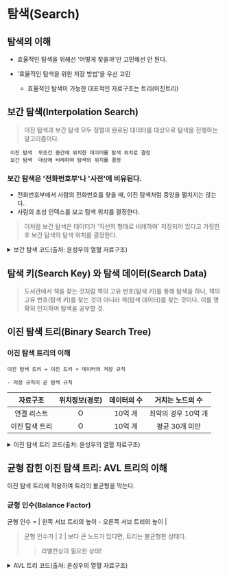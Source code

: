 # 탐색(Search)

## 탐색의 이해

* 효율적인 탐색을 위해선 '어떻게 찾을까'만 고민해선 안 된다.
* '효율적인 탐색을 위한 저장 방법'을 우선 고민

    - 효율적인 탐색이 가능한 대표적인 자료구조는 트리(이진트리)

## 보간 탐색(Interpolation Search)
>이진 탐색과 보간 탐색 모두 정렬이 완료된 데이터를 대상으로 탐색을 진행하는 알고리즘이다.
```
 이진 탐색  무조건 중간에 위치한 데이터를 탐색 위치로 결정
 보간 탐색  대상에 비례하여 탐색의 위치를 결정
```
### 보간 탐색은 '전화번호부'나 '사전'에 비유된다.
- 전화번호부에서 사람의 전화번호를 찾을 때, 이진 탐색처럼 중앙을 펼치지는 않는다.
- 사람의 초성 인덱스를 보고 탐색 위치를 결정한다.
> 이처럼 보간 탐색은 데이터가 '직선의 형태로 비례하여' 저장되어 있다고 가정한 후 보간 탐색의 탐색 위치를 결정한다.

<details>
<summary>보간 탐색 코드(출처: 윤성우의 열혈 자료구조)</summary>

```C
#include <stdio.h>

int ISearch(int ar[], int first, int last, int target) {
	int mid;	// 이진 탐색을 변경한 코드라 mid라고 네이밍 되었음.

	if (ar[first] > target || ar[last] < target) return -1;

	mid = ((double)(target - ar[first]) / (ar[last] - ar[first]) *
		(last - first) + first);    // 보간 탐색 핵심 코드

	if (ar[mid] == target) return mid;
	else if (target < ar[mid])
		return ISearch(ar, first, mid - 1, target);
	else
		return ISearch(ar, mid + 1, last, target);
}

int main(void) {
	int arr[] = { 1, 3, 5, 7 ,9 };
	int idx;

	idx = ISearch(arr, 0, sizeof(arr) / sizeof(int) - 1, 2);
	if (idx == -1) printf("탐색 실패\n");
	else printf("타겟 저장 인덱스: %d\n", idx);
}
```
</details>

## 탐색 키(Search Key) 와 탐색 데이터(Search Data)
> 도서관에서 책을 찾는 것처럼 책의 고유 번호(탐색 키)를 통해 탐색을 하나, 책의 고유 번호(탐색 키)를 찾는 것이 아니라 책(탐색 데이터)를 찾는 것이다. 이를 명확히 인지하며 탐색을 공부할 것.

## 이진 탐색 트리(Binary Search Tree)

### 이진 탐색 트리의 이해
```
이진 탐색 트리 = 이진 트리 + 데이터의 저장 규칙

- 저장 규칙이 곧 탐색 규칙
```
| 자료구조 | 위치정보(경로) | 데이터의 수| 거치는 노드의 수|
|:-:|:-:|:-:|:-:|
| 연결 리스트| O | 10억 개| 최악의 경우 10억 개
| 이진 탐색 트리 | O | 10억 개| 평균 30개 미만

<details>
<summary>이진 탐색 트리 코드(출처: 윤성우의 열혈 자료구조)</summary>

<details>
<summary>BinarySearchTree.c</summary>

>AVL 트리에 이 코드르 적용하려면 삽입과 삭제 함수에
*pRoot = Rebalance(*pRoot); 를 마지막에 추가해야 함.
```C
#include <stdio.h>
#include <stdlib.h>
#include "BinaryTree3.h"
#include "BinarySearchTree2.h"

void BSTMakeAndInit(BTreeNode ** pRoot)
{
	*pRoot = NULL;
}

BSTData BSTGetNodeData(BTreeNode * bst)
{
	return GetData(bst);
}

void BSTInsert(BTreeNode ** pRoot, BSTData data)
{
	BTreeNode * pNode = NULL;    // parent node
	BTreeNode * cNode = *pRoot;    // current node
	BTreeNode * nNode = NULL;    // new node

	// 새로운 노드가 추가될 위치를 찾는다.
	while(cNode != NULL)
	{
		if(data == GetData(cNode))
			return;    // 키의 중복을 허용하지 않음

		pNode = cNode;

		if(GetData(cNode) > data)
			cNode = GetLeftSubTree(cNode);
		else
			cNode = GetRightSubTree(cNode);
	}
	
	// pNode의 서브 노드에 추가할 새 노드의 생성
	nNode = MakeBTreeNode();    // 새 노드의 생성
	SetData(nNode, data);    // 새 노드에 데이터 저장

	// pNode의 서브 노드에 새 노드를 추가
	if(pNode != NULL)    // 새 노드가 루트 노드가 아니라면,
	{
		if(data < GetData(pNode))
			MakeLeftSubTree(pNode, nNode);
		else
			MakeRightSubTree(pNode, nNode);
	}
	else    // 새 노드가 루트 노드라면,
	{
		*pRoot = nNode;
	}
}

BTreeNode * BSTSearch(BTreeNode * bst, BSTData target)
{
	BTreeNode * cNode = bst;    // current node
	BSTData cd;    // current data

	while(cNode != NULL)
	{
		cd = GetData(cNode);

		if(target == cd)
			return cNode;
		else if(target < cd)
			cNode = GetLeftSubTree(cNode);
		else
			cNode = GetRightSubTree(cNode);
	}

	return NULL;
}

BTreeNode * BSTRemove(BTreeNode ** pRoot, BSTData target)
{
	// 삭제 대상이 루트 노드인 경우를 별도로 고려해야 한다.

	BTreeNode * pVRoot = MakeBTreeNode();    // 가상 루트 노드;

	BTreeNode * pNode = pVRoot;    // parent node
	BTreeNode * cNode = *pRoot;    // current node
	BTreeNode * dNode;    // delete node

	// 루트 노드를 pVRoot가 가리키는 노드의 오른쪽 서브 노드가 되게 한다.
	ChangeRightSubTree(pVRoot, *pRoot);
	
	// 삭제 대상을 저장한 노드 탐색
	while(cNode != NULL && GetData(cNode) != target)
	{
		pNode = cNode;

		if(target < GetData(cNode))
			cNode = GetLeftSubTree(cNode);
		else
			cNode = GetRightSubTree(cNode);
	}

	if(cNode == NULL)    // 삭제 대상이 존재하지 않는다면,
		return NULL;

	dNode = cNode;    // 삭제 대상을 dNode가 가리키게 한다.

	// 첫 번째 경우: 삭제할 노드가 단말 노드인 경우
	if(GetLeftSubTree(dNode) == NULL && GetRightSubTree(dNode) == NULL)
	{
		if(GetLeftSubTree(pNode) == dNode)
			RemoveLeftSubTree(pNode);
		else
			RemoveRightSubTree(pNode);
	}

	// 두 번째 경우: 하나의 자식 노드를 갖는 경우
	else if(GetLeftSubTree(dNode) == NULL || GetRightSubTree(dNode) == NULL)
	{
		BTreeNode * dcNode;    // delete node의 자식 노드

		if(GetLeftSubTree(dNode) != NULL)
			dcNode = GetLeftSubTree(dNode);
		else
			dcNode = GetRightSubTree(dNode);

		if(GetLeftSubTree(pNode) == dNode)
			ChangeLeftSubTree(pNode, dcNode);
		else
			ChangeRightSubTree(pNode, dcNode);
	}

	// 세 번째 경우: 두 개의 자식 노드를 모두 갖는 경우
	else
	{
		BTreeNode * mNode = GetRightSubTree(dNode);    // mininum node
		BTreeNode * mpNode = dNode;    // mininum node의 부모 노드
		int delData;

		// 삭제할 노드를 대체할 노드를 찾는다.
		while(GetLeftSubTree(mNode) != NULL)
		{
			mpNode = mNode;
			mNode = GetLeftSubTree(mNode);
		}
		
		// 대체할 노드에 저장된 값을 삭제할 노드에 대입한다.
		delData = GetData(dNode);    // 대입 전 데이터 백업
		SetData(dNode, GetData(mNode));

		// 대체할 노드의 부모 노드와 자식 노드를 연결한다.
		if(GetLeftSubTree(mpNode) == mNode)
			ChangeLeftSubTree(mpNode, GetRightSubTree(mNode));
		else
			ChangeRightSubTree(mpNode, GetRightSubTree(mNode));

		dNode = mNode;
		SetData(dNode, delData);    // 백업 데이터 복원
	}

	// 삭제된 노드가 루트 노드인 경우에 대한 처리
	if(GetRightSubTree(pVRoot) != *pRoot)
		*pRoot = GetRightSubTree(pVRoot);

	free(pVRoot);
	return dNode;
}

void ShowIntData(int data)
{
	printf("%d ", data);
}

void BSTShowAll(BTreeNode * bst)
{
	InorderTraverse(bst, ShowIntData);
}
```
</details>
<details>
<summary>BinarySearchTree.h</summary>

```C
#ifndef __BINARY_SEARCH_TREE2_H__
#define __BINARY_SEARCH_TREE2_H__

#include "BinaryTree3.h"

typedef BTData	BSTData;

// 이진 탐색 트리의 생성 및 초기화
void BSTMakeAndInit(BTreeNode ** pRoot);

// 노드에 저장된 데이터 반환
BSTData BSTGetNodeData(BTreeNode * bst);

// 이진 탐색 트리를 대상으로 데이터 저장(노드의 생성과정 포함)
void BSTInsert(BTreeNode ** pRoot, BSTData data);

// 이진 탐색 트리를 대상으로 데이터 탐색
BTreeNode * BSTSearch(BTreeNode * bst, BSTData target);

// 트리에서 노드를 제거하고 제거된 노드의 주소 값을 반환한다. 
BTreeNode * BSTRemove(BTreeNode ** pRoot, BSTData target);

// 이진 탐색 트리에 저장된 모든 노드의 데이터를 출력한다.
void BSTShowAll(BTreeNode * bst);

#endif
```
</details>
</details>

## 균형 잡힌 이진 탐색 트리: AVL 트리의 이해
이진 탐색 트리에 적용하여 트리의 불균형을 막는다.
### 균형 인수(Balance Factor)
균형 인수 = | 왼쪽 서브 트리의 높이 - 오른쪽 서브 트리의 높이 |
> 균형 인수가 | 2 | 보다 큰 노드가 있다면, 트리는 불균형한 상태다.
>> 리밸런싱이 필요한 상태!
<details>
<summary> AVL 트리 코드(출처: 윤성우의 열혈 자료구조)</summary>

<details>
<summary> AVLRebalance.c</summary>

```C
#include <stdio.h>
#include "BinaryTree3.h"

// LL 회전
BTreeNode * RotateLL(BTreeNode * bst)
{
	BTreeNode * pNode;
	BTreeNode * cNode;

	pNode = bst;
	cNode = GetLeftSubTree(pNode);

	ChangeLeftSubTree(pNode, GetRightSubTree(cNode));
	ChangeRightSubTree(cNode, pNode);
	return cNode;
}

// RR 회전
BTreeNode * RotateRR(BTreeNode * bst)
{
	BTreeNode * pNode;
	BTreeNode * cNode;

	pNode = bst;
	cNode = GetRightSubTree(pNode);

	ChangeRightSubTree(pNode, GetLeftSubTree(cNode));
	ChangeLeftSubTree(cNode, pNode);
	return cNode;
}

// RL 회전
BTreeNode * RotateRL(BTreeNode * bst)
{
	BTreeNode * pNode;
	BTreeNode * cNode;

	pNode = bst;
	cNode = GetRightSubTree(pNode);

	ChangeRightSubTree(pNode, RotateLL(cNode));   // 부분적 LL 회전
	return RotateRR(pNode);     // RR 회전
}

// LR 회전
BTreeNode * RotateLR(BTreeNode * bst)
{
	BTreeNode * pNode;
	BTreeNode * cNode;

	pNode = bst;
	cNode = GetLeftSubTree(pNode);
	
	ChangeLeftSubTree(pNode, RotateRR(cNode));   // 부분적 RR 회전
	return RotateLL(pNode);     // LL 회전
}

// 트리의 높이를 계산하여 반환
int GetHeight(BTreeNode * bst) 
{
	int leftH;		// left height
	int rightH;		// right height

	if(bst == NULL)
		return 0;

	// 왼쪽 서브 트리 높이 계산
	leftH = GetHeight(GetLeftSubTree(bst));

	// 오른쪽 서브 트리 높이 계산
	rightH = GetHeight(GetRightSubTree(bst));

	// 큰 값의 높이를 반환한다.
	if(leftH > rightH)
		return leftH + 1;
	else
		return rightH + 1;
}

// 두 서브 트리의 높이의 차를 반환
int GetHeightDiff(BTreeNode * bst)
{
	int lsh;    // left sub tree height
	int rsh;    // right sub tree height

	if(bst == NULL)
		return 0;

	lsh = GetHeight(GetLeftSubTree(bst));
	rsh = GetHeight(GetRightSubTree(bst));

	return lsh - rsh;
}

// 트리의 균형을 잡는다.
BTreeNode * Rebalance(BTreeNode ** pRoot)
{
	int hDiff = GetHeightDiff(*pRoot);

	if(hDiff > 1)     // 왼쪽 서브 트리 방향으로 높이가 2 이상 크다면
	{
		if(GetHeightDiff(GetLeftSubTree(*pRoot)) > 0)
			*pRoot = RotateLL(*pRoot);
		else
			*pRoot = RotateLR(*pRoot);
	}
	
	if(hDiff < -1)     // 오른쪽 서브 트리 방향으로 2 이상 크다면
	{
		if(GetHeightDiff(GetRightSubTree(*pRoot)) < 0)
			*pRoot = RotateRR(*pRoot);
		else
			*pRoot = RotateRL(*pRoot);
	}
	
	return *pRoot;
}
```
</details>
<details>
<summary>AVLRebalance.h</summary>>

```C
#ifndef __AVL_REBALANCE_H__
#define __AVL_REBALANCE_H__

#include "BinaryTree3.h"

// 트리의 균형을 잡는다.
BTreeNode * Rebalance(BTreeNode ** pRoot);

#endif
```
</details>
</details>

